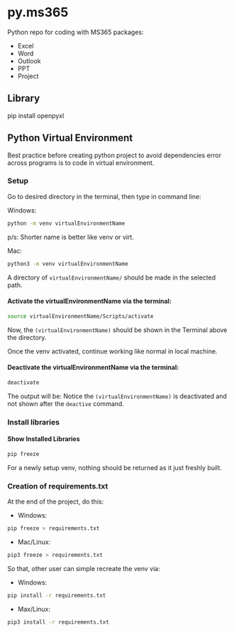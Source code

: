 # py.ms365

Python repo for coding with MS365 packages:

- Excel
- Word
- Outlook
- PPT
- Project


## Library 

pip install openpyxl

## Python Virtual Environment

Best practice before creating python project to avoid dependencies error across programs is to code in virtual environment.

### Setup

Go to desired directory in the terminal, then type in command line:

Windows:

```bash
python -m venv virtualEnvironmentName
```
p/s: Shorter name is better like venv or virt.

Mac: 

```bash
python3 -m venv virtualEnvironmentName
```
A directory of `virtualEnvironmentName/` should be made in the selected path.

#### Activate the virtualEnvironmentName via the terminal:

```bash
source virtualEnvironmentName/Scripts/activate
```

Now, the `(virtualEnvironmentName)` should be shown in the Terminal above the directory.

Once the venv activated, continue working like normal in local machine.

#### Deactivate the virtualEnvironmentName via the terminal:

```bash
deactivate
```

The output will be: Notice the `(virtualEnvironmentName)` is deactivated and not shown after the `deactive` command.


### Install libraries

#### Show Installed Libraries

```bash
pip freeze
```

For a newly setup venv, nothing should be returned as it just freshly built.

### Creation of requirements.txt

At the end of the project, do this:

- Windows:

```bash
pip freeze > requirements.txt
```

- Mac/Linux:

```bash
pip3 freeze > requirements.txt
```

So that, other user can simple recreate the venv via:

- Windows:

```bash
pip install -r requirements.txt
```

- Max/Linux:

```bash
pip3 install -r requirements.txt
```









